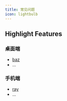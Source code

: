 ```yaml
---
title: 常见问题
icon: lightbulb
---
```


## Highlight Features

### 桌面端

- [baz](bar/baz.md)
- ...

### 手机端

- [ray](foo/ray.md)
- ...
